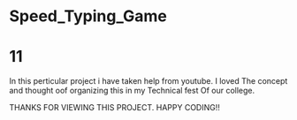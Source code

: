 # Speed_Typing_Game
# 11

In this perticular project i have taken help from youtube.
I loved The concept and thought oof organizing this in my Technical fest Of our college.

THANKS FOR VIEWING THIS PROJECT.
HAPPY CODING!!


